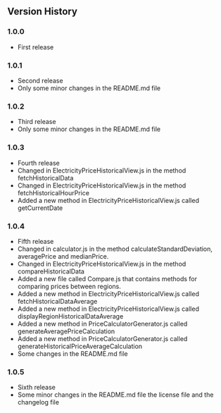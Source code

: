 ## Version History

### 1.0.0

- First release

### 1.0.1

- Second release
- Only some minor changes in the README.md file

### 1.0.2

- Third release
- Only some minor changes in the README.md file

### 1.0.3

- Fourth release
- Changed in ElectricityPriceHistoricalView.js in the method fetchHistoricalData
- Changed in ElectricityPriceHistoricalView.js in the method fetchHistoricalHourPrice
- Added a new method in ElectricityPriceHistoricalView.js called getCurrentDate

### 1.0.4

- Fifth release
- Changed in calculator.js in the method calculateStandardDeviation, averagePrice and medianPrice.
- Changed in ElectricityPriceHistoricalView.js in the method compareHistoricalData
- Added a new file called Compare.js that contains methods for comparing prices between regions.
- Added a new method in ElectricityPriceHistoricalView.js called fetchHistoricalDataAverage
- Added a new method in ElectricityPriceHistoricalView.js called displayRegionHistoricalDataAverage
- Added a new method in PriceCalculatorGenerator.js called generateAveragePriceCalculation
- Added a new method in PriceCalculatorGenerator.js called generateHistoricalPriceAverageCalculation
- Some changes in the README.md file

### 1.0.5

- Sixth release
- Some minor changes in the README.md file the license file and the changelog file